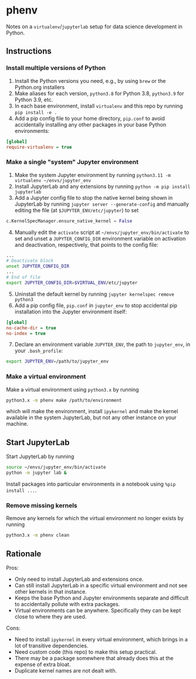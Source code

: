 # phenv

Notes on a `virtualenv`/`jupyterlab` setup for data science development in Python.

## Instructions

### Install multiple versions of Python
1. Install the Python versions you need, e.g., by using `brew` or the Python.org installers
1. Make aliases for each version, `python3.8` for Python 3.8, `python3.9` for Python 3.9, etc.
1. In each base environment, install `virtualenv` and this repo by running `pip install -e .`
1. Add a pip config file to your home directory, `pip.conf` to avoid accidentally installing any other packages in your base Python environments:
```ini
[global]
require-virtualenv = true
```

### Make a single "system" Jupyter environment
1. Make the system Jupyter environment by running `python3.11 -m virtualenv ~/envs/jupyter_env`
2. Install JupyterLab and any extensions by running `python -m pip install jupyterlab`
3. Add a Jupyter config file to stop the native kernel being shown in JupyterLab by running `jupyter server --generate-config` and manually editing the file (at `$JUPYTER_ENV/etc/jupyter`) to set
```python
c.KernelSpecManager.ensure_native_kernel = False
```
4. Manually edit the `activate` script at `~/envs/jupyter_env/bin/activate` to set and unset a `JUPYTER_CONFIG_DIR` environment variable on activation and deactivation, respectively, that points to the config file:
```bash
...
# Deactivate block
unset JUPYTER_CONFIG_DIR
...
# End of file
export JUPYTER_CONFIG_DIR=$VIRTUAL_ENV/etc/jupyter
```
5. Uninstall the default kernel by running `jupyter kernelspec remove python3`
6. Add a pip config file, `pip.conf` in `jupyter_env` to stop accidental pip installation into the Jupyter environment itself:
```ini
[global]
no-cache-dir = true
no-index = true
```
7. Declare an environment variable `JUPYTER_ENV`, the path to `jupyter_env`, in your `.bash_profile`:
```bash
export JUPYTER_ENV=/path/to/jupyter_env
```

### Make a virtual environment
Make a virtual environment using `python3.x` by running
```bash
python3.x -m phenv make /path/to/environment
```
which will make the environment, install `ipykernel` and make the kernel available in the system JupyterLab, but not any other instance on your machine.

## Start JupyterLab
Start JupyterLab by running
```bash
source ~/envs/jupyter_env/bin/activate
python -m jupyter lab &
```

Install packages into particular environments in a notebook using `%pip install ...`.

### Remove missing kernels
Remove any kernels for which the virtual environment no longer exists by running
```bash
python3.x -m phenv clean
```

## Rationale
Pros:
- Only need to install JupyterLab and extensions once.
- Can still install JupyterLab in a specific virtual environment and not see other kernels in that instance.
- Keeps the base Python and Jupyter environments separate and difficult to accidentally pollute with extra packages.
- Virtual environments can be anywhere. Specifically they can be kept close to where they are used.

Cons:
- Need to install `ipykernel` in every virtual environment, which brings in a lot of transitive dependencies.
- Need custom code (this repo) to make this setup practical.
- There may be a package somewhere that already does this at the expense of extra bloat.
- Duplicate kernel names are not dealt with.

